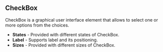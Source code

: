 ## CheckBox

CheckBox is a graphical user interface element that allows to select one or more options from the choices.

- **States** - Provided with different states of CheckBox.
- **Label** - Supports label and its positioning.
- **Sizes** - Provided with different sizes of CheckBox.
